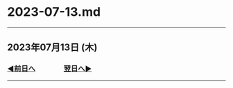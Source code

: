 # 2023-07-13.md

---

## 2023年07月13日 (木)

### [◀️前日へ](https://github.com/yuasys/chatty-journal/blob/main/2023/07/2023-07-12.md)&emsp;&emsp;&emsp;&emsp;[翌日へ▶️](https://github.com/yuasys/chatty-journal/blob/main/2023/07/2023-07-14.md)

---
